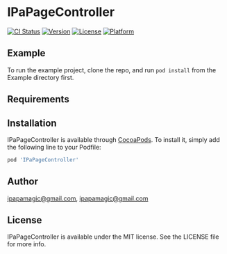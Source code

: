 # IPaPageController

[![CI Status](https://img.shields.io/travis/ipapamagic@gmail.com/IPaPageController.svg?style=flat)](https://travis-ci.org/ipapamagic@gmail.com/IPaPageController)
[![Version](https://img.shields.io/cocoapods/v/IPaPageController.svg?style=flat)](https://cocoapods.org/pods/IPaPageController)
[![License](https://img.shields.io/cocoapods/l/IPaPageController.svg?style=flat)](https://cocoapods.org/pods/IPaPageController)
[![Platform](https://img.shields.io/cocoapods/p/IPaPageController.svg?style=flat)](https://cocoapods.org/pods/IPaPageController)

## Example

To run the example project, clone the repo, and run `pod install` from the Example directory first.

## Requirements

## Installation

IPaPageController is available through [CocoaPods](https://cocoapods.org). To install
it, simply add the following line to your Podfile:

```ruby
pod 'IPaPageController'
```

## Author

ipapamagic@gmail.com, ipapamagic@gmail.com

## License

IPaPageController is available under the MIT license. See the LICENSE file for more info.
